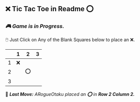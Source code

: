 ## **❌ Tic Tac Toe in Readme ⭕**
### ***🎮 Game is in Progress.*** 
🖱️ Just Click on Any of the Blank Squares below to place an ❌.
  
|   | 1 | 2 | 3 |
| - | - | - | - |
| 1 | ❌ |   |   |
| 2 |   | ⭕ |   |
| 3 |   |   |   |
  
🎲 ***Last Move:*** *ARogueOtaku placed an **⭕** in **Row 2 Column 2.***